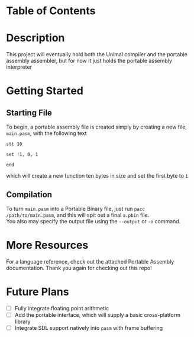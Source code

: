 # Table of Contents

# Description
This project will eventually hold both the Unimal compiler and the portable assembly assembler, but for now it just holds the portable assembly interpreter

# Getting Started
## Starting File
To begin, a portable assembly file is created simply by creating a new file, `main.pasm`, with the following text
```pasm
stt 10

set !1, 0, 1

end
```
which will create a new function ten bytes in size and set the first byte to `1`

## Compilation
To turn `main.pasm` into a Portable Binary file, just run `pacc /path/to/main.pasm`, and this will spit out a final `a.pbin` file.  
You also may specify the output file using the `--output` or `-o` command.

# More Resources
For a language reference, check out the attached Portable Assembly documentation. Thank you again for checking out this repo!

# Future Plans
 - [ ] Fully integrate floating point arithmetic
 - [ ] Add the portable interface, which will supply a basic cross-platform library
 - [ ] Integrate SDL support natively into `pasm` with frame buffering
